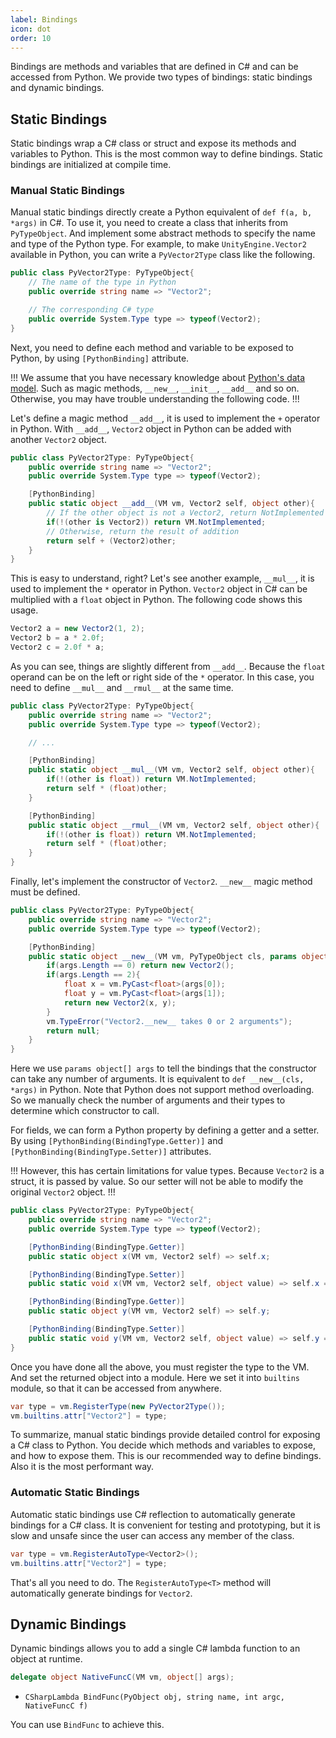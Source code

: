 ```yaml
---
label: Bindings
icon: dot
order: 10
---
```


Bindings are methods and variables that are defined in C# and can be accessed from Python.
We provide two types of bindings: static bindings and dynamic bindings.

## Static Bindings

Static bindings wrap a C# class or struct and expose its methods and variables to Python.
This is the most common way to define bindings.
Static bindings are initialized at compile time.

### Manual Static Bindings

Manual static bindings directly create a Python equivalent of `def f(a, b, *args)` in C#.
To use it, you need to create a class that inherits from `PyTypeObject`.
And implement some abstract methods to specify the name and type of the Python type.
For example, to make `UnityEngine.Vector2` available in Python, you can write a `PyVector2Type`
class like the following.

```csharp
public class PyVector2Type: PyTypeObject{
    // The name of the type in Python
    public override string name => "Vector2";

    // The corresponding C# type
    public override System.Type type => typeof(Vector2);
}
```

Next, you need to define each method and variable to be exposed to Python,
by using `[PythonBinding]` attribute.

!!!
We assume that you have necessary knowledge about
[Python's data model](https://docs.python.org/3/reference/datamodel.html).
Such as magic methods, `__new__`, `__init__`, `__add__` and so on.
Otherwise, you may have trouble understanding the following code.
!!!

Let's define a magic method `__add__`, it is used to implement the `+` operator in Python.
With `__add__`, `Vector2` object in Python can be added with another `Vector2` object.

```csharp
public class PyVector2Type: PyTypeObject{
    public override string name => "Vector2";
    public override System.Type type => typeof(Vector2);

    [PythonBinding]
    public static object __add__(VM vm, Vector2 self, object other){
        // If the other object is not a Vector2, return NotImplemented
        if(!(other is Vector2)) return VM.NotImplemented;
        // Otherwise, return the result of addition
        return self + (Vector2)other;
    }
}
```

This is easy to understand, right?
Let's see another example, `__mul__`, it is used to implement the `*` operator in Python.
`Vector2` object in C# can be multiplied with a `float` object in Python.
The following code shows this usage.

```csharp
Vector2 a = new Vector2(1, 2);
Vector2 b = a * 2.0f;
Vector2 c = 2.0f * a;
```

As you can see, things are slightly different from `__add__`.
Because the `float` operand can be on the left or right side of the `*` operator.
In this case, you need to define `__mul__` and `__rmul__` at the same time.

```csharp
public class PyVector2Type: PyTypeObject{
    public override string name => "Vector2";
    public override System.Type type => typeof(Vector2);

    // ...

    [PythonBinding]
    public static object __mul__(VM vm, Vector2 self, object other){
        if(!(other is float)) return VM.NotImplemented;
        return self * (float)other;
    }

    [PythonBinding]
    public static object __rmul__(VM vm, Vector2 self, object other){
        if(!(other is float)) return VM.NotImplemented;
        return self * (float)other;
    }
}
```


Finally, let's implement the constructor of `Vector2`.
`__new__` magic method must be defined.

```csharp
public class PyVector2Type: PyTypeObject{
    public override string name => "Vector2";
    public override System.Type type => typeof(Vector2);

    [PythonBinding]
    public static object __new__(VM vm, PyTypeObject cls, params object[] args){
        if(args.Length == 0) return new Vector2();
        if(args.Length == 2){
            float x = vm.PyCast<float>(args[0]);
            float y = vm.PyCast<float>(args[1]);
            return new Vector2(x, y);
        }
        vm.TypeError("Vector2.__new__ takes 0 or 2 arguments");
        return null;
    }
}
```

Here we use `params object[] args` to tell the bindings that the constructor can take any number of arguments.
It is equivalent to `def __new__(cls, *args)` in Python.
Note that Python does not support method overloading.
So we manually check the number of arguments and their types to determine which constructor to call.

For fields, we can form a Python property by defining a getter and a setter.
By using `[PythonBinding(BindingType.Getter)]` and `[PythonBinding(BindingType.Setter)]` attributes.

!!!
However, this has certain limitations for value types. Because `Vector2` is a struct, it is passed by value.
So our setter will not be able to modify the original `Vector2` object.
!!!

```csharp
public class PyVector2Type: PyTypeObject{
    public override string name => "Vector2";
    public override System.Type type => typeof(Vector2);

    [PythonBinding(BindingType.Getter)]
    public static object x(VM vm, Vector2 self) => self.x;

    [PythonBinding(BindingType.Setter)]
    public static void x(VM vm, Vector2 self, object value) => self.x = vm.PyCast<float>(value);

    [PythonBinding(BindingType.Getter)]
    public static object y(VM vm, Vector2 self) => self.y;

    [PythonBinding(BindingType.Setter)]
    public static void y(VM vm, Vector2 self, object value) => self.y = vm.PyCast<float>(value);
}
```

Once you have done all the above, you must register the type to the VM.
And set the returned object into a module.
Here we set it into `builtins` module, so that it can be accessed from anywhere.

```csharp
var type = vm.RegisterType(new PyVector2Type());
vm.builtins.attr["Vector2"] = type;
```

To summarize, manual static bindings provide detailed control for exposing a C# class to Python.
You decide which methods and variables to expose, and how to expose them.
This is our recommended way to define bindings. Also it is the most performant way.

### Automatic Static Bindings

Automatic static bindings use C# reflection to automatically generate bindings for a C# class.
It is convenient for testing and prototyping, but it is slow and unsafe since the user can access any member of the class.

```csharp
var type = vm.RegisterAutoType<Vector2>();
vm.builtins.attr["Vector2"] = type;
```

That's all you need to do. The `RegisterAutoType<T>` method will automatically generate bindings for `Vector2`.


## Dynamic Bindings

Dynamic bindings allows you to add a single C# lambda function to an object at runtime.

```csharp
delegate object NativeFuncC(VM vm, object[] args);
```

+ `CSharpLambda BindFunc(PyObject obj, string name, int argc, NativeFuncC f)`

You can use `BindFunc` to achieve this.
